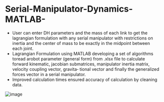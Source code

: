 # Serial-Manipulator-Dynamics-MATLAB-
- User can enter DH parameters and the mass of each link to get the lagrangian formulation with any serial manipulator with restrictions on inertia and the center of mass to be exactly in the midpoint between each joint.
- Lagrangian Formulation using MATLAB developing a set of algorithms toread arobot parameter (general form) from .xlsx
file to calculate forward kinematic, jacobian submatrices, manipulator inertia matrix, velocity coupling vector, gravita‑
tional vector and finally the generalized forces vector in a serial manipulator.
- Improved calculation times ensured accuracy of calculation by cleaning data.
  
![image](https://github.com/EmanElRify/Serial-Manipulator-Dynamics-MATLAB-/assets/52162779/83d02028-eb05-4b3f-b59e-71af1e328c82)

